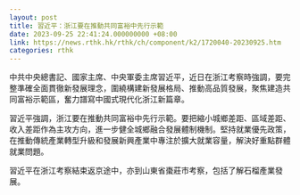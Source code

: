 ```yaml
---
layout: post
title: 習近平：浙江要在推動共同富裕中先行示範
date: 2023-09-25 22:41:24.000000000 +08:00
link: https://news.rthk.hk/rthk/ch/component/k2/1720040-20230925.htm
categories: rthk
---
```


中共中央總書記、國家主席、中央軍委主席習近平，近日在浙江考察時強調，要完整準確全面貫徹新發展理念，圍繞構建新發展格局、推動高品質發展，聚焦建造共同富裕示範區，奮力譜寫中國式現代化浙江新篇章。

習近平強調，浙江要在推動共同富裕中先行示範。要把縮小城鄉差距、區域差距、收入差距作為主攻方向，進一步健全城鄉融合發展體制機制。堅持就業優先政策，在推動傳統產業轉型升級和發展新興產業中專注於擴大就業容量，解決好重點群體就業問題。

習近平在浙江考察結束返京途中，亦到山東省棗莊市考察，包括了解石榴產業發展。
